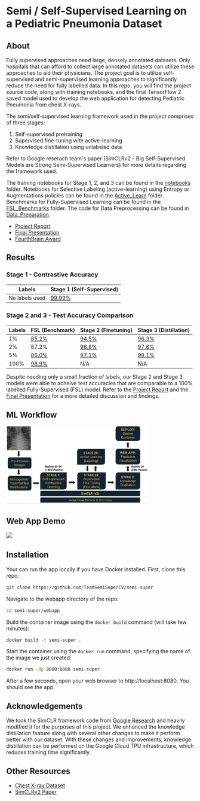 # Semi / Self-Supervised Learning on a Pediatric Pneumonia Dataset

## About
Fully supervised approaches need large, densely annotated datasets. Only hospitals that can afford to collect large annotated datasets can utilize these approaches to aid their physicians. The project goal is to utilize self-supervised and semi-supervised learning approaches to significantly reduce the need for fully labelled data. In this repo, you will find the project source code, along with training notebooks, and the final TensorFlow 2 saved model used to develop the web application for detecting Pediatric Pneumonia from chest X-rays.

The semi/self-supervised learning framework used in the project comprises of three stages: 

1. Self-supervised pretraining
2. Supervised fine-tuning with active-learning
3. Knowledge distillation using unlabeled data

Refer to Google reserach team's paper (SimCLRv2 - Big Self-Supervised Models are Strong Semi-Supervised Learners) for more details regarding the framework used.

The training notebooks for Stage 1, 2, and 3 can be found in the [notebooks](/notebooks) folder. Notebooks for Selective Labeling (active-learning) using Entropy or Augmentations policies can be found in the [Active_Learn](/Active_Learn) folder. Benchmarks for Fully-Supervised Learning can be found in the [FSL_Benchmarks](/FSL_Benchmarks) folder. The code for Data Preprocessing can be found in [Data_Preparation](/Data_Preparation).

- [Project Report](/docs/Final%20Report.pdf)
- [Final Presentation](/docs/FinalPresentation.pdf)
- [FourthBrain Award](/docs/FourthBrainTopProjectAward.pdf)

## Results  
 
### Stage 1 - Contrastive Accuracy

| Labels | Stage 1 (Self-Supervised) |
| ------- | ------ | 
| No labels used | [99.99%](/notebooks/Stage1/Stage1_self_supervised_training.ipynb) |

### Stage 2 and 3 - Test Accuracy Comparison

| Labels | FSL (Benchmark) | Stage 2 (Finetuning) | Stage 3 (Distillation) | 
| ------- | ------ | -------------------- | ---------------------- | 
| 1% | [85.2%](/FSL_Benchmarks/FSL_ResNet50_XrayReborn_1pc.ipynb) | [94.5%](/notebooks/Stage2/Stage2_fine_tuning_1pct_labels.ipynb) | [96.3%](/notebooks/Stage3/Stage3_distillation_1pct_labels.ipynb) | 
| 2% | 87.2% | [96.8%](/notebooks/Stage2/Stage2_fine_tuning_2pct_labels.ipynb) | [97.6%](/notebooks/Stage3/Stage3_distillation_2pct_and_5pct_labels.ipynb) | 
| 5% | [86.0%](/FSL_Benchmarks/FSL_ResNet50_XrayReborn_5pc.ipynb) | [97.1%](/notebooks/Stage2/Stage2_fine_tuning_5pct_labels.ipynb) | [98.1%](/notebooks/Stage3/Stage3_distillation_2pct_and_5pct_labels.ipynb) | 
| 100% | [98.9%](/FSL_Benchmarks/FSL_ResNet50_XrayReborn.ipynb) | N/A | N/A | 

Despite needing only a small fraction of labels, our Stage 2 and Stage 3 models were able to acheive test accuracies that are comparable to a 100% labelled Fully-Supervised (FSL) model. Refer to the [Project Report](/docs/Final%20Report.pdf) and the [Final Presentation](/docs/FinalPresentation.pdf) for a more detailed discussion and findings.

## ML Workflow

<img src=".github\readme\Workflow.png" width=75% height=75%>

## Web App Demo

<img src=".github\readme\SemiSuperCV.gif">

## Installation

Your can run the app locally if you have Docker installed. First, clone this repo:
```bash
git clone https://github.com/TeamSemiSuperCV/semi-super
```

Navigate to the webapp directory of the repo:
```bash
cd semi-super/webapp
```

Build the container image using the `docker build` command (will take few minutes):
```bash
docker build -t semi-super .
```

Start the container using the `docker run` command, specifying the name of the image we just created:
```bash
docker run -dp 8080:8080 semi-super
```

After a few seconds, open your web browser to http://localhost:8080. You should see the app.

## Acknowledgements

We took the SimCLR framework code from [Google Research](https://github.com/google-research/simclr) and heavily modified it for the purposes of this project. We enhanced the knowledge distillation feature along with several other changes to make it perform better with our dataset. With these changes and improvements, knowledge distillation can be performed on the Google Cloud TPU infrastructure, which reduces training time significantly. 

## Other Resources

- [Chest X-ray Dataset](https://data.mendeley.com/datasets/rscbjbr9sj/2?__hstc=25856994.691713ea611804e2a755290a622023a7.1641825897692.1641825897692.1641825897692.1&__hssc=25856994.1.1641825897692&__hsfp=1000557398)
- [SimCLRv2 Paper](https://arxiv.org/abs/2006.10029)
